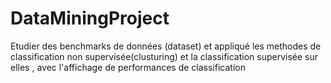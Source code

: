 # DataMiningProject
Etudier des benchmarks de données (dataset) et appliqué les methodes de classification non supervisée(clusturing) et la classification supervisée sur elles , avec l'affichage de performances de classification
